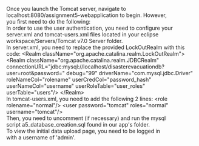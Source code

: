 Once you launch the Tomcat server, navigate to localhost:8080/assignment5-webapplication to begin. However,  
you first need to do the following:   
In order to use the user authentication, you need to configure your server.xml and tomcat-users.xml files located in your eclipse workspace/Servers/Tomcat v7.0 Server folder.  
In server.xml, you need to replace the provided LockOutRealm with this code:
      &lt;Realm className="org.apache.catalina.realm.LockOutRealm"&gt;
  	  &lt;Realm className="org.apache.catalina.realm.JDBCRealm" connectionURL="jdbc:mysql://localhost/disasterevacuationdb?user=root&amp;password=" debug="99" driverName="com.mysql.jdbc.Driver" roleNameCol="rolename" userCredCol="password\_hash" userNameCol="username" userRoleTable="user\_roles" userTable="users"/&gt;
      &lt;/Realm&gt;  
In tomcat-users.xml, you need to add the following 2 lines:
  &lt;role rolename="normal"/&gt;
  &lt;user password="tomcat" roles="normal" username="tomcat"/&gt;  
Then, you need to uncomment (if necessary) and run the mysql  
script a5\_database\_creation.sql found in our app's folder.  
To view the initial data upload page, you need to be logged in  
with a username of 'admin'.

